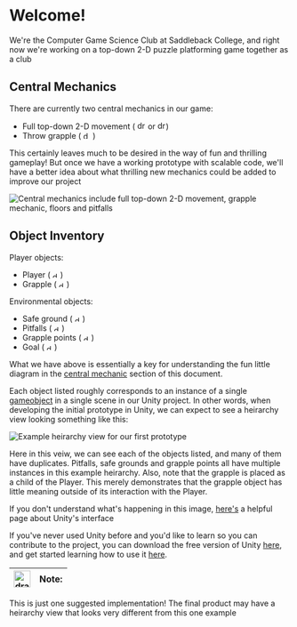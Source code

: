 # Welcome!
We're the Computer Game Science Club at Saddleback College, and right now 
we're working on a top-down 2-D puzzle platforming game together as a club

## Central Mechanics
There are currently two central mechanics in our game:

* Full top-down 2-D movement 
( <img src="README/asdw.png" alt="drawing" height="15"/> or <img src="README/ArrowKeys.png" alt="drawing" height="15"/>)
* Throw grapple 
( <img src="README/MouseLeftClick.png" alt="drawing" height="13"/> )

This certainly leaves much to be desired in the way of fun and thrilling gameplay!  But once we have a working prototype with scalable code, we'll have a better idea about what thrilling new mechanics could be added to improve our project

![Central mechanics include full top-down 2-D movement, grapple mechanic, floors and pitfalls](README/BasicMechanicsDiagram.png)


## Object Inventory
Player objects:
* Player 
( <img src="README/BlueCircle.png" alt="drawing" width="10"/> )
* Grapple 
( <img src="README/OrangeLine.png" alt="drawing" height="10"/> )

Environmental objects:

* Safe ground 
( <img src="README/BrownSquare.png" alt="drawing" width="10"/> )
* Pitfalls 
( <img src="README/BlackSquare.png" alt="drawing" width="10"/> )
* Grapple points 
( <img src="README/PinkTriangle.png" alt="drawing" width="10"/> )
* Goal 
( <img src="README/GoldStar.png" alt="drawing" width="10"/> )

What we have above is essentially a key for understanding the fun little diagram in the [central mechanic](#central-mechanics) section of this document.

Each object listed roughly corresponds to an instance of a single [gameobject](https://docs.unity3d.com/Manual/class-GameObject.html) in a single scene in our Unity project.  In other words, when developing the initial prototype in Unity, we can expect to see a heirarchy view looking something like this:

![Example heirarchy view for our first prototype](README/ExampleHeirarchy.PNG)

Here in this veiw, we can see each of the objects listed, and many of them have duplicates.  Pitfalls, safe grounds and grapple points all have multiple instances in this example heirarchy.  Also, note that the grapple is placed as a child of the Player.  This merely demonstrates that the grapple object has little meaning outside of its interaction with the Player.

If you don't understand what's happening in this image, [here's](https://docs.unity3d.com/Manual/LearningtheInterface.html) a helpful page about Unity's interface

If you've never used Unity before and you'd like to learn so you can contribute to the project, you can download the free version of Unity [here](https://store.unity.com/download?ref=personal), and get started learning how to use it [here](https://unity3d.com/learn/tutorials/s/interactive-tutorials).

| <img src="README/Notice.png" alt="drawing" width="30"/> | Note: |
| --- | --- |
This is just one suggested implementation!  The final product may have a heirarchy view that looks very different from this one example